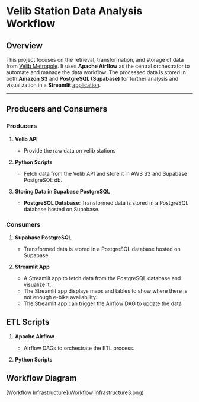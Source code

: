# Velib Station Data Analysis Workflow

## Overview

This project focuses on the retrieval, transformation, and storage of data from [Velib Metropole](https://velib-metropole-opendata.smovengo.cloud/opendata/Velib_Metropole/gbfs.json). It uses **Apache Airflow** as the central orchestrator to automate and manage the data workflow. The processed data is stored in both **Amazon S3** and **PostgreSQL (Supabase)** for further analysis and visualization in a **Streamlit** [application](https://app-projectdemo2-lead.streamlit.app/).

---

## Producers and Consumers

### Producers

1. **Velib API**
   - Provide the raw data on velib stations 
   
2. **Python Scripts**
   - Fetch data from the Vélib API and store it in AWS S3 and Supabase PostgreSQL db.
   
3. **Storing Data in Supabase PostgreSQL**
   - **PostgreSQL Database**: Transformed data is stored in a PostgreSQL database hosted on Supabase.
   

### Consumers

1. **Supabase PostgreSQL**
   - Transformed data is stored in a PostgreSQL database hosted on Supabase.
   

2. **Streamlit App**
   - A Streamlit app to fetch data from the PostgreSQL database and visualize it.
   - The Streamlit app displays maps and tables to show where there is not enough e-bike availability.
   - The Streamlit app can trigger the Airflow DAG to update the data


## ETL Scripts

1. **Apache Airflow**
   - Airflow DAGs to orchestrate the ETL process.
  
2. **Python Scripts**
   

## Workflow Diagram
[Workflow Infrastructure](Workflow Infrastructure3.png)


